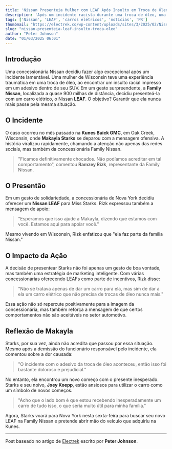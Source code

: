 ```yaml
---
title: 'Nissan Presenteia Mulher com LEAF Após Insulto em Troca de Óleo'
description: 'Após um incidente racista durante uma troca de óleo, uma concessionária Nissan presenteia uma cliente com um carro elétrico para garantir uma nova experiência.'
tags: ['Nissan', 'LEAF', 'carros elétricos', 'notícias', 'PR']
thumbnail: "https://electrek.co/wp-content/uploads/sites/3/2025/02/Nissan-free-LEAF-EV.jpeg?quality=82&strip=all&w=1400"
slug: "nissan-presenteia-leaf-insulto-troca-oleo"
author: "Peter Johnson"
date: "01/03/2025 06:01"
---
```


## Introdução

Uma concessionária Nissan decidiu fazer algo excepcional após um incidente lamentável. Uma mulher de Wisconsin teve uma experiência traumática em uma troca de óleo, ao encontrar um insulto racial impresso em um adesivo dentro de seu SUV. Em um gesto surpreendente, a **Family Nissan**, localizada a quase 900 milhas de distância, decidiu presenteá-la com um carro elétrico, o Nissan **LEAF**. O objetivo? Garantir que ela nunca mais passe pela mesma situação.

## O Incidente

O caso ocorreu no mês passado na **Kunes Buick GMC**, em Oak Creek, Wisconsin, onde **Makayla Starks** se deparou com a mensagem ofensiva. A história viralizou rapidamente, chamando a atenção não apenas das redes sociais, mas também da concessionária Family Nissan.

> "Ficamos definitivamente chocados. Não podíamos acreditar em tal comportamento", comentou **Ramzey Rizk**, representante da Family Nissan.

## O Presentão

Em um gesto de solidariedade, a concessionária de Nova York decidiu oferecer um **Nissan LEAF** para Miss Starks. Rizk expressou também a mensagem de apoio:  
> "Esperamos que isso ajude a Makayla, dizendo que estamos com você. Estamos aqui para apoiar você."

Mesmo vivendo em Wisconsin, Rizk enfatizou que "ela faz parte da família Nissan."

## O Impacto da Ação

A decisão de presentear Starks não foi apenas um gesto de boa vontade, mas também uma estratégia de marketing inteligente. Com várias concessionárias oferecendo LEAFs como parte de incentivos, Rizk disse:  
> "Não se tratava apenas de dar um carro para ela, mas sim de dar a ela um carro elétrico que não precisa de trocas de óleo nunca mais."

Essa ação não só repercute positivamente para a imagem da concessionária, mas também reforça a mensagem de que certos comportamentos não são aceitáveis no setor automotivo.

## Reflexão de Makayla

Starks, por sua vez, ainda não acredita que passou por essa situação. Mesmo após a demissão do funcionário responsável pelo incidente, ela comentou sobre a dor causada:  
> "O incidente com o adesivo da troca de óleo aconteceu, então isso foi bastante doloroso e prejudicial."

No entanto, ela encontrou um novo começo com o presente inesperado. Starks e seu noivo, **Joey Koepp**, estão ansiosos para utilizar o carro como um símbolo de novos começos.

> "Acho que o lado bom é que estou recebendo inesperadamente um carro de tudo isso, o que seria muito útil para minha família."

Agora, Starks voará para Nova York nesta sexta-feira para buscar seu novo LEAF na Family Nissan e pretende abrir mão do veículo que adquiriu na Kunes.

---

Post baseado no artigo de [Electrek](https://electrek.co/2025/02/27/nissan-dealer-gives-away-free-leaf-ev-after-oil-change-disaster/) escrito por **Peter Johnson**.